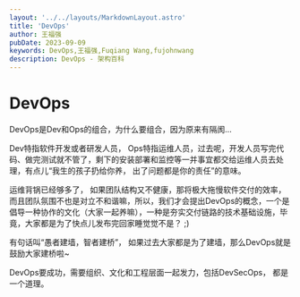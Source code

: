 ```yaml
---
layout: '../../layouts/MarkdownLayout.astro'
title: 'DevOps'
author: 王福强
pubDate: 2023-09-09
keywords: DevOps,王福强,Fuqiang Wang,fujohnwang
description: DevOps - 架构百科
---
```


# DevOps

DevOps是Dev和Ops的组合，为什么要组合，因为原来有隔阂…

Dev特指软件开发或者研发人员， Ops特指运维人员，过去呢，开发人员写完代码、做完测试就不管了，剩下的安装部署和监控等一并事宜都交给运维人员去处理，有点儿“我生的孩子扔给你养， 出了问题都是你的责任”的意味。

运维背锅已经够多了， 如果团队结构又不健康，那将极大拖慢软件交付的效率，而且团队氛围不也是对立不和谐嘛，所以，我们才会提出DevOps的概念，一个是倡导一种协作的文化（大家一起养嘛），一种是夯实交付链路的技术基础设施，毕竟，大家都是为了快点儿发布完回家睡觉觉不是？ ;)

有句话叫“愚者建墙，智者建桥”， 如果过去大家都是为了建墙，那么DevOps就是鼓励大家建桥啦~

DevOps要成功，需要组织、文化和工程层面一起发力，包括DevSecOps， 都是一个道理。
